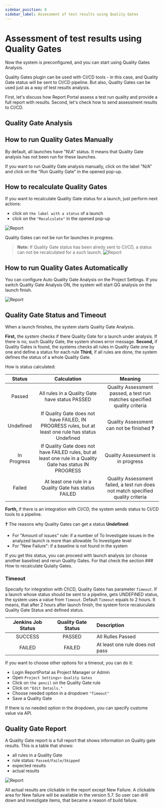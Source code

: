 ```yaml
---
sidebar_position: 8
sidebar_label: Assessment of test results using Quality Gates
---
```


# Assessment of test results using Quality Gates

Now the system is preconfigured, and you can start using Quality Gates Analysis.

Quality Gates plugin can be used with CI/CD tools - in this case, and Quality Gate status will be sent to CI/CD pipeline.
But also, Quality Gates can be used just as a way of test results analysis.

First, let's discuss how Report Portal assess a test run quality and provide a full report with results.
Second, let's check how to send assessment results to CI/CD.

## Quality Gate Analysis

## How to run Quality Gates Manually

By default, all launches have "N\A" status. It means that Quality Gate analysis has not been run for these launches.

If you want to run Quality Gate analysis manually, click on the label "N/A" and click on the "Run Quality Gate" in the opened pop-up.

## How to recalculate Quality Gates

If you want to recalculate Quality Gate status for a launch, just perform next actions:

* click on ```the label with a status``` of a launch
* click on the ```"Recalculate"``` in the opened pop-up

![Report](img/Quality%20Gates%20Report.png)

Quality Gates can not be run for launches in progress.

>**Note:** If Quality Gate status has been alredy sent to CI/CD, a status can not be recalculated for a such launch.
> ![Report](img/ReportThatIsAlreadySent.png)

## How to run Quality Gates Automatically

You can configure Auto Quality Gate Analysis on the Project Settings. If you switch Quality Gate Analysis ON, the system will start QG analysis on the launch finish.

![Report](img/Quality%20Gates%20Auto.png)

## Quality Gate Status and Timeout

When a launch finishes, the system starts Quality Gate Analysis.

**First,** the system checks if there Quality Gate for a launch under analysis. If there is no, such Quality Gate, the system shows error message.
**Second,** if Quality Gates is found, the systems checks all rules in Quality Gate one by one and define a status for each rule
**Third,** if all rules are done, the system defines the status of a whole Quality Gate.

How is status calculated:

| Status | Calculation| Meaning |
| :----:      |:----:   |:----:   |
| Passed | All rules in a Quality Gate have status PASSED| Quality Assessment passed, a test run matches specified quality criteria  |
| Undefined| If Quality Gate does not have FAILED, IN PROGRESS rules, but at least one rule has status Undefined| Quality Assessment can not be finished :question: |
| In Progress| If Quality Gate does not have FAILED rules, but at least one rule in a Quality Gate has status IN PROGRESS| Quality Assessment is in progress |
| Failed | At least one rule in a Quality Gate has status FAILED| Quality Assessment failed, a test run does not match specified quality criteria |

**Forth,** if there is an integration with CI/CD, the system sends status to CI/CD tools to a pipeline.

:question: The reasons why Quality Gates can get a status **Undefined**:
* For "Amount of issues" rule: if a number of To Investigate issues in the analyzed launch is more than allowable To Investigate level
* For "New Failure": if a baseline is not found in the system

If you get this status, you can proceed with launch analysis (or choose another baseline) and rerun Quality Gates. For that check the section ### How to recalculate Qulaity Gates.

### Timeout
Specially for integration with CI\CD, Quality Gates has parameter ```Timeout```. If a launch whose status should be sent to a pipeline, gets UNDEFINED status, the system uses a value from ```Timeout```. Default ```Timeout``` equals to 2 hours. It means, that after 2 hours after launch finish, the system force recaluculats Quality Gate Status and defined status.

| Jenkins Job Status | Quality Gate Status | Description              |
| :----:      |    :----:   | :---                                    |
| SUCCESS     | PASSED      | All Rulles Passed                 |
| FAILED      | FAILED      | At least one rule does not pass                |	

If you want to choose other options for a timeout, you can do it:

* Login ReportPortal as Project Manager or Admin
* Open ```Project Settings> Quality Gates```
* Click on ```the pencil``` on the Quality Gate rule
* Click on ```"Edit Details."```
* Choose needed option in a dropdown ```"Timeout"```
* Save a Quality Gate

If there is no needed option in the dropdown, you can specify custome value via API.

## Quality Gate Report

A Quality Gate report is a full report that shows information on Quality gate results. This is a table that shows:

* all rules in a Quality Gate
*  rule status: ```Passed/Faile/Skipped```
*  expected results
*  actual results

![Report](img/Quality%20Gates%20Report.png)

All actual results are clickable in the report except New Failure. A clickable area for New failure will be available in the version 5.7. So user can drill down and investigate items, that became a reason of build failure.
